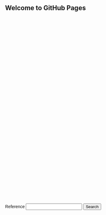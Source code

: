 ## Welcome to GitHub Pages

<!DOCTYPE html>
<html>
  <head>
  <style>
    #map-canvas { width:600px; height:600px; }
    .layer-wizard-search-label { font-family: sans-serif };
  </style>
  <script type="text/javascript"
    src="http://maps.google.com/maps/api/js?sensor=false">
  </script>
  <script type="text/javascript">
    var map;
    var layer_0;
    function initialize() {
      map = new google.maps.Map(document.getElementById('map-canvas'), {
        center: new google.maps.LatLng(36.52493934935506, -109.00346708984375),
        zoom: 3,
        mapTypeId: google.maps.MapTypeId.ROADMAP
      });
      layer_0 = new google.maps.FusionTablesLayer({
        query: {
          select: "col5",
          from: "13FFZugovlAfn6cbQgw2EXjWPmxz2ifqYEtPT7hEx"
        },
        map: map,
        styleId: 2,
        templateId: 2
      });
    }
    function changeMap_0() {
      var whereClause;
      var searchString = document.getElementById('search-string_0').value.replace(/'/g, "\\'");
      if (searchString != '--Select--') {
        whereClause = "'reference' CONTAINS IGNORING CASE '" + searchString + "'";
      }
      layer_0.setOptions({
        query: {
          select: "col5",
          from: "13FFZugovlAfn6cbQgw2EXjWPmxz2ifqYEtPT7hEx",
          where: whereClause
        }
      });
    }
    google.maps.event.addDomListener(window, 'load', initialize);
  </script>
  </head>
  <body>
    <div id="map-canvas"></div>
    <div style="margin-top: 10px;">
      <label class="layer-wizard-search-label">
        Reference
        <input type="text" id="search-string_0">
        <input type="button" onclick="changeMap_0()" value="Search">
      </label> 
    </div>
  </body>
</html>
